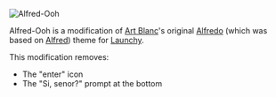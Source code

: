 ![Alfred-Ooh](http://puu.sh/4CPqt.png)

Alfred-Ooh is a modification of [Art Blanc](http://artblanc.deviantart.com/)'s original [Alfredo](http://artblanc.deviantart.com/art/Alfredo-for-Launchy-167144995) (which was based on [Alfred](http://alfredapp.com/)) theme for [Launchy](http://www.launchy.net/).

This modification removes:

* The "enter" icon
* The "Si, senor?" prompt at the bottom